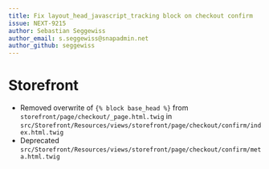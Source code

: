 ```yaml
---
title: Fix layout_head_javascript_tracking block on checkout confirm
issue: NEXT-9215
author: Sebastian Seggewiss
author_email: s.seggewiss@snapadmin.net 
author_github: seggewiss
---
```

# Storefront
* Removed overwrite of `{% block base_head %}` from `storefront/page/checkout/_page.html.twig` in `src/Storefront/Resources/views/storefront/page/checkout/confirm/index.html.twig`
* Deprecated `src/Storefront/Resources/views/storefront/page/checkout/confirm/meta.html.twig`
